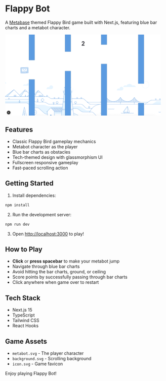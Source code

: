 # Flappy Bot

A [Metabase](https://metabase.com) themed Flappy Bird game built with Next.js, featuring blue bar charts and a metabot character.

![Gameplay Screenshot](public/gameplay.png)

## Features

- Classic Flappy Bird gameplay mechanics
- Metabot character as the player
- Blue bar charts as obstacles
- Tech-themed design with glassmorphism UI
- Fullscreen responsive gameplay
- Fast-paced scrolling action

## Getting Started

1. Install dependencies:

```bash
npm install
```

2. Run the development server:

```bash
npm run dev
```

3. Open [http://localhost:3000](http://localhost:3000) to play!

## How to Play

- **Click** or **press spacebar** to make your metabot jump
- Navigate through blue bar charts
- Avoid hitting the bar charts, ground, or ceiling
- Score points by successfully passing through bar charts
- Click anywhere when game over to restart

## Tech Stack

- Next.js 15
- TypeScript
- Tailwind CSS
- React Hooks

## Game Assets

- `metabot.svg` - The player character
- `background.svg` - Scrolling background
- `icon.svg` - Game favicon

Enjoy playing Flappy Bot!
